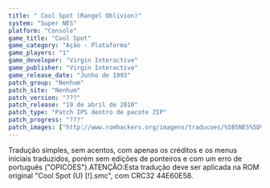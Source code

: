 ```yaml
---
title: " Cool Spot (Rangel Oblivion)"
system: "Super NES"
platform: "Console"
game_title: "Cool Spot"
game_category: "Ação - Plataforma"
game_players: "1"
game_developer: "Virgin Interactive"
game_publisher: "Virgin Interactive"
game_release_date: "Junho de 1993"
patch_group: "Nenhum"
patch_site: "Nenhum"
patch_version: "???"
patch_release: "19 de abril de 2010"
patch_type: "Patch IPS dentro de pacote ZIP"
patch_progress: "???"
patch_images: ["http://www.romhackers.org/imagens/traducoes/%5BSNES%5D%20Cool%20Spot%20-%20Rangel%20Oblivion%20-%201.png","http://www.romhackers.org/imagens/traducoes/%5BSNES%5D%20Cool%20Spot%20-%20Rangel%20Oblivion%20-%202.png","http://www.romhackers.org/imagens/traducoes/%5BSNES%5D%20Cool%20Spot%20-%20Rangel%20Oblivion%20-%203.png"]
---
```

Tradução simples, sem acentos, com apenas os créditos e os menus iniciais traduzidos, porém sem edições de ponteiros e com um erro de português ("OPICOES").ATENÇÃO:Esta tradução deve ser aplicada na ROM original "Cool Spot (U) [!].smc", com CRC32 44E60E58.